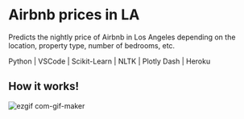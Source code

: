 # Airbnb prices in LA

Predicts the nightly price of Airbnb in Los Angeles depending on the location, property type, number of bedrooms, etc.

Python | VSCode | Scikit-Learn | NLTK | Plotly Dash | Heroku

## How it works!
![ezgif com-gif-maker](https://user-images.githubusercontent.com/67918990/101460122-2b5cfa00-3907-11eb-8892-3adb0edd9d50.gif)

